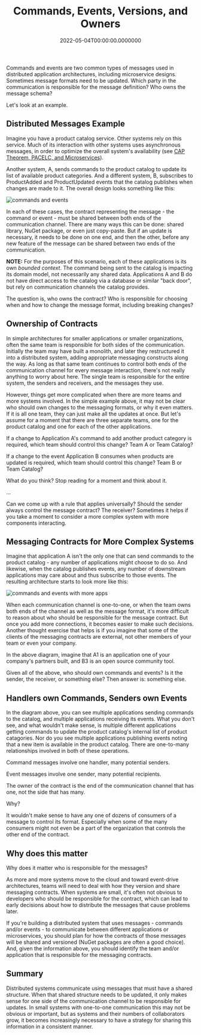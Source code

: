 ﻿---
title: Commands, Events, Versions, and Owners
date: "2022-05-04T00:00:00.0000000"
description: Commands and events are two common types of messages used in distributed application architectures, including microservice designs. Sometimes message formats need to be updated. Which party in the communication is responsible for the message definition? Who owns the message schema?
featuredImage: /img/commands-events-versions-and-owners.png
---

Commands and events are two common types of messages used in distributed application architectures, including microservice designs. Sometimes message formats need to be updated. Which party in the communication is responsible for the message definition? Who owns the message schema?

Let's look at an example.

## Distributed Messages Example

Imagine you have a product catalog service. Other systems rely on this service. Much of its interaction with other systems uses asynchronous messages, in order to optimize the overall system's availability (see [CAP Theorem, PACELC, and Microservices](https://ardalis.com/cap-pacelc-and-microservices/)).

Another system, A, sends commands to the product catalog to update its list of available product categories. And a different system, B, subscribes to ProductAdded and ProductUpdated events that the catalog publishes when changes are made to it. The overall design looks something like this:

![commands and events](/img/commands-and-events.png)

In each of these cases, the contract representing the message - the command or event - must be shared between both ends of the communication channel. There are many ways this can be done: shared library, NuGet package, or even just copy-paste. But if an update is necessary, it needs to be done on one end, and then the other, before any new feature of the message can be shared between two ends of the communication.

**NOTE:** For the purposes of this scenario, each of these applications is its own *bounded context*. The command being sent to the catalog is impacting its domain model, not necessarily any shared data. Applications A and B do not have direct access to the catalog via a database or similar "back door", but rely on communication channels the catalog provides.

The question is, who owns the contract? Who is responsible for choosing when and how to change the message format, including breaking changes?

## Ownership of Contracts

In simple architectures for smaller applications or smaller organizations, often the same team is responsible for both sides of the communication. Initially the team may have built a monolith, and later they restructured it into a distributed system, adding appropriate messaging constructs along the way. As long as that same team continues to control both ends of the communication channel for every message interaction, there's not really anything to worry about here. The single team is responsible for the entire system, the senders and receivers, and the messages they use.

However, things get more complicated when there are more teams and more systems involved. In the simple example above, it may not be clear who should own changes to the messaging formats, or why it even matters. If it is all one team, they can just make all the updates at once. But let's assume for a moment that there are three separate teams, one for the product catalog and one for each of the other applications.

If a change to Application A's command to add another product category is required, which team should control this change? Team A or Team Catalog?

If a change to the event Application B consumes when products are updated is required, which team should control this change? Team B or Team Catalog?

What do you think? Stop reading for a moment and think about it.

...

Can we come up with a rule that applies universally? Should the sender always control the message contract? The receiver? Sometimes it helps if you take a moment to consider a more complex system with more components interacting.

## Messaging Contracts for More Complex Systems

Imagine that application A isn't the only one that can send commands to the product catalog - any number of applications might choose to do so. And likewise, when the catalog publishes events, any number of downstream applications may care about and thus subscribe to those events. The resulting architecture starts to look more like this:

![commands and events with more apps](/img/commands-and-events-more-apps.png)

When each communication channel is one-to-one, or when the team owns both ends of the channel as well as the message format, it's more difficult to reason about who should be responsible for the message contract. But once you add more connections, it becomes easier to make such decisions. Another thought exercise that helps is if you imagine that some of the clients of the messaging contracts are external, not other members of your team or even your company.

In the above diagram, imagine that A1 is an application one of your company's partners built, and B3 is an open source community tool.

Given all of the above, who should own commands and events? Is it the sender, the receiver, or something else? Then answer is: something else.

## Handlers own Commands, Senders own Events

In the diagram above, you can see multiple applications sending commands to the catalog, and multiple applications receiving its events. What you don't see, and what wouldn't make sense, is multiple different applications getting commands to update the product catalog's internal list of product catagories. Nor do you see multiple applications publishing events noting that a new item is available in the product catalog. There are one-to-many relationships involved in both of these operations.

Command messages involve one handler, many potential senders.

Event messages involve one sender, many potential recipients.

The owner of the contract is the end of the communication channel that has one, not the side that has many.

Why?

It wouldn't make sense to have any one of dozens of consumers of a message to control its format. Especially when some of the many consumers might not even be a part of the organization that controls the other end of the contract.

## Why does this matter

Why does it matter who is responsible for the messages?

As more and more systems move to the cloud and toward event-drive architectures, teams will need to deal with how they version and share messaging contracts. When systems are small, it's often not obvious to developers who should be responsible for the contract, which can lead to early decisions about how to distribute the messages that cause problems later.

If you're building a distributed system that uses messages - commands and/or events - to communicate between different applications or microservices, you should plan for how the contracts of those messages will be shared and versioned (NuGet packages are often a good choice). And, given the information above, you should identify the team and/or application that is responsible for the messaging contracts.

## Summary

Distributed systems communicate using messages that must have a shared structure. When that shared structure needs to be updated, it only makes sense for one side of the communication channel to be responsible for updates. In small systems with one-to-one communication this may not be obvious or important, but as systems and their numbers of collaborators grow, it becomes increasingly necessary to have a strategy for sharing this information in a consistent manner.

